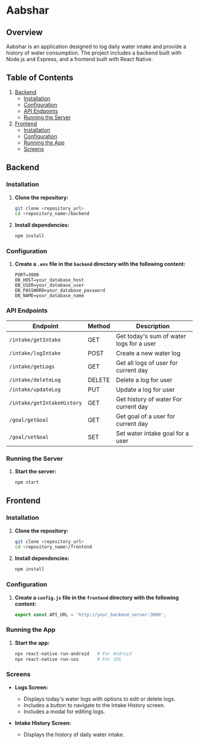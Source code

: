 # Aabshar

## Overview

Aabshar is an application designed to log daily water intake and provide a history of water consumption. The project includes a backend built with Node.js and Express, and a frontend built with React Native.

## Table of Contents

1. [Backend](#backend)
    - [Installation](#installation)
    - [Configuration](#configuration)
    - [API Endpoints](#api-endpoints)
    - [Running the Server](#running-the-server)
2. [Frontend](#frontend)
    - [Installation](#installation)
    - [Configuration](#configuration)
    - [Running the App](#running-the-app)
    - [Screens](#screens)

## Backend

### Installation

1. **Clone the repository:**
    ```sh
    git clone <repository_url>
    cd <repository_name>/backend
    ```

2. **Install dependencies:**
    ```sh
    npm install
    ```

### Configuration

1. **Create a `.env` file in the `backend` directory with the following content:**
    ```env
    PORT=3000
    DB_HOST=your_database_host
    DB_USER=your_database_user
    DB_PASSWORD=your_database_password
    DB_NAME=your_database_name
    ```

### API Endpoints

| Endpoint                    | Method | Description                               |
|-----------------------------|--------|-------------------------------------------|
| `/intake/getIntake`         | GET    | Get today's sum of water logs for a user  |
| `/intake/logIntake`         | POST   | Create a new water log                    |
| `/intake/getLogs`           | GET    | Get all logs of user for current day      |
| `/intake/deleteLog`         | DELETE | Delete a log for user                     |
| `/intake/updateLog`         | PUT    | Update a log for user                     |
| `/intake/getIntakeHistory`  | GET    | Get history of water For current day      |
| `/goal/getGoal`             | GET    | Get goal of a user for current day        |
| `/goal/setGoal`             | SET    | Set water intake goal for a user          |

### Running the Server

1. **Start the server:**
    ```sh
    npm start
    ```

## Frontend

### Installation

1. **Clone the repository:**
    ```sh
    git clone <repository_url>
    cd <repository_name>/frontend
    ```

2. **Install dependencies:**
    ```sh
    npm install
    ```

### Configuration

1. **Create a `config.js` file in the `frontend` directory with the following content:**
    ```js
    export const API_URL = 'http://your_backend_server:3000';
    ```

### Running the App

1. **Start the app:**
    ```sh
    npx react-native run-android   # For Android
    npx react-native run-ios       # For iOS
    ```

### Screens

- **Logs Screen:**
    - Displays today's water logs with options to edit or delete logs.
    - Includes a button to navigate to the Intake History screen.
    - Includes a modal for editing logs.

- **Intake History Screen:**
    - Displays the history of daily water intake.
